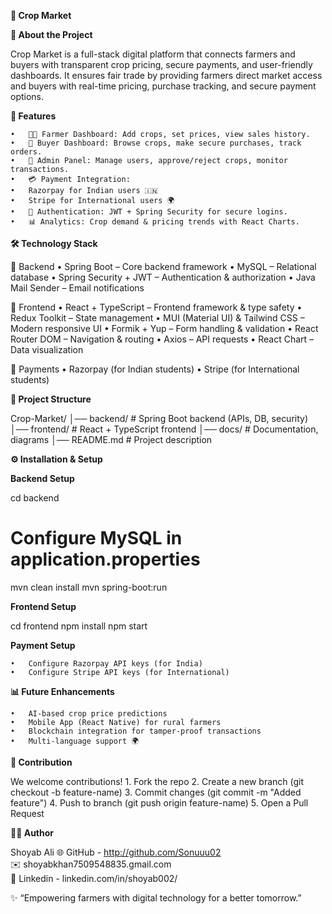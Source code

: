 **🌾 Crop Market**

**📖 About the Project**

Crop Market is a full-stack digital platform that connects farmers and buyers with transparent crop pricing, secure payments, and user-friendly dashboards.
It ensures fair trade by providing farmers direct market access and buyers with real-time pricing, purchase tracking, and secure payment options.


**🚀 Features**

	•	👨‍🌾 Farmer Dashboard: Add crops, set prices, view sales history.
	•	🛒 Buyer Dashboard: Browse crops, make secure purchases, track orders.
	•	🏢 Admin Panel: Manage users, approve/reject crops, monitor transactions.
	•	💳 Payment Integration:
	•	Razorpay for Indian users 🇮🇳
	•	Stripe for International users 🌍
	•	🔐 Authentication: JWT + Spring Security for secure logins.
	•	📊 Analytics: Crop demand & pricing trends with React Charts.


**🛠️ Technology Stack**

🔹 Backend
	•	Spring Boot – Core backend framework
	•	MySQL – Relational database
	•	Spring Security + JWT – Authentication & authorization
	•	Java Mail Sender – Email notifications

🔹 Frontend
	•	React + TypeScript – Frontend framework & type safety
	•	Redux Toolkit – State management
	•	MUI (Material UI) & Tailwind CSS – Modern responsive UI
	•	Formik + Yup – Form handling & validation
	•	React Router DOM – Navigation & routing
	•	Axios – API requests
	•	React Chart – Data visualization

🔹 Payments
	•	Razorpay (for Indian students)
	•	Stripe (for International students)


**📂 Project Structure**

Crop-Market/
│── backend/         # Spring Boot backend (APIs, DB, security)
│── frontend/        # React + TypeScript frontend
│── docs/            # Documentation, diagrams
│── README.md        # Project description


**⚙️ Installation & Setup**

**Backend Setup**

cd backend
# Configure MySQL in application.properties
mvn clean install
mvn spring-boot:run

**Frontend Setup**

cd frontend
npm install
npm start

**Payment Setup**

	•	Configure Razorpay API keys (for India)
	•	Configure Stripe API keys (for International)


**📊 Future Enhancements**

	•	AI-based crop price predictions
	•	Mobile App (React Native) for rural farmers
	•	Blockchain integration for tamper-proof transactions
	•	Multi-language support 🌍


**🤝 Contribution**

We welcome contributions!
	1.	Fork the repo
	2.	Create a new branch (git checkout -b feature-name)
	3.	Commit changes (git commit -m "Added feature")
	4.	Push to branch (git push origin feature-name)
	5.	Open a Pull Request


**👨‍💻 Author**

Shoyab Ali
🌐 GitHub - http://github.com/Sonuuu02  
✉️ shoyabkhan7509548835.gmail.com  
📍 Linkedin - linkedin.com/in/shoyab002/

✨ “Empowering farmers with digital technology for a better tomorrow.”
